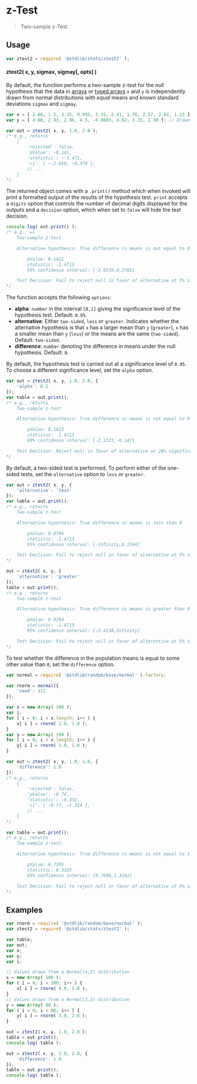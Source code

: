 <!--

@license Apache-2.0

Copyright (c) 2018 The Stdlib Authors.

Licensed under the Apache License, Version 2.0 (the "License");
you may not use this file except in compliance with the License.
You may obtain a copy of the License at

   http://www.apache.org/licenses/LICENSE-2.0

Unless required by applicable law or agreed to in writing, software
distributed under the License is distributed on an "AS IS" BASIS,
WITHOUT WARRANTIES OR CONDITIONS OF ANY KIND, either express or implied.
See the License for the specific language governing permissions and
limitations under the License.

-->

# z-Test

> Two-sample z-Test.

<section class="usage">

## Usage

```javascript
var ztest2 = require( '@stdlib/stats/ztest2' );
```

#### ztest2( x, y, sigmax, sigmay\[, opts] )

By default, the function performs a two-sample z-test for the null hypothesis that the data in [arrays][mdn-array] or [typed arrays][mdn-typed-array] `x` and `y` is  independently drawn from normal distributions with _equal_ means and known standard deviations `sigmax` and `sigmay`.

```javascript
var x = [ 2.66, 1.5, 3.25, 0.993, 2.31, 2.41, 1.76, 2.57, 2.62, 1.23 ]; // Drawn from N(2,1)
var y = [ 4.88, 2.93, 2.96, 4.5, -0.0603, 4.62, 3.35, 2.98 ]; // Drawn from N(3,2)

var out = ztest2( x, y, 1.0, 2.0 );
/* e.g., returns
    {
        'rejected': false,
        'pValue': ~0.141,
        'statistic': ~-1.471,
        'ci': [ ~-2.658, ~0.379 ],
        // ...
    }
*/
```

The returned object comes with a `.print()` method which when invoked will print a formatted output of the results of the hypothesis test. `print` accepts a `digits` option that controls the number of decimal digits displayed for the outputs and a `decision` option, which when set to `false` will hide the test decision.

<!-- run-disable -->

```javascript
console.log( out.print() );
/* e.g., =>
    Two-sample z-test

    Alternative hypothesis: True difference in means is not equal to 0

        pValue: 0.1412
        statistic: -1.4713
        95% confidence interval: [-2.6578,0.3785]

    Test Decision: Fail to reject null in favor of alternative at 5% significance level
*/
```

The function accepts the following `options`:

-   **alpha**: `number` in the interval `[0,1]` giving the significance level of the hypothesis test. Default: `0.05`.
-   **alternative**: Either `two-sided`, `less` or `greater`. Indicates whether the alternative hypothesis is that `x` has a larger mean than `y` (`greater`), `x` has a smaller mean than `y` (`less`) or the means are the same (`two-sided`). Default: `two-sided`.
-   **difference**: `number` denoting the difference in means under the null hypothesis. Default: `0`.

By default, the hypothesis test is carried out at a significance level of `0.05`. To choose a different significance level, set the `alpha` option.

<!-- run-disable -->

```javascript
var out = ztest2( x, y, 1.0, 2.0, {
    'alpha': 0.2
});
var table = out.print();
/* e.g., returns
    Two-sample z-test

    Alternative hypothesis: True difference in means is not equal to 0

        pValue: 0.1412
        statistic: -1.4713
        80% confidence interval: [-2.1323,-0.147]

    Test Decision: Reject null in favor of alternative at 20% significance level
*/
```

By default, a two-sided test is performed. To perform either of the one-sided tests, set the `alternative` option to `less` or `greater`.

<!-- run-disable -->

```javascript
var out = ztest2( x, y, {
    'alternative': 'less'
});
var table = out.print();
/* e.g., returns
    Two-sample z-test

    Alternative hypothesis: True difference in means is less than 0

        pValue: 0.0706
        statistic: -1.4713
        95% confidence interval: [-Infinity,0.1344]

    Test Decision: Fail to reject null in favor of alternative at 5% significance level
*/

out = ztest2( x, y, {
    'alternative': 'greater'
});
table = out.print();
/* e.g., returns
    Two-sample z-test

    Alternative hypothesis: True difference in means is greater than 0

        pValue: 0.9294
        statistic: -1.4713
        95% confidence interval: [-2.4138,Infinity]

    Test Decision: Fail to reject null in favor of alternative at 5% significance level
*/
```

To test whether the difference in the population means is equal to some other value than `0`, set the `difference` option.

```javascript
var normal = require( '@stdlib/random/base/normal' ).factory;

var rnorm = normal({
    'seed': 372
});

var x = new Array( 100 );
var i;
for ( i = 0; i < x.length; i++ ) {
    x[ i ] = rnorm( 2.0, 1.0 );
}
var y = new Array( 100 );
for ( i = 0; i < x.length; i++ ) {
    y[ i ] = rnorm( 1.0, 1.0 );
}

var out = ztest2( x, y, 1.0, 1.0, {
    'difference': 1.0
});
/* e.g., returns
    {
        'rejected': false,
        'pValue': ~0.74,
        'statistic': ~0.332,
        'ci': [ ~0.77, ~1.324 ],
        // ...
    }
*/

var table = out.print();
/* e.g., returns
    Two-sample z-test

    Alternative hypothesis: True difference in means is not equal to 1

        pValue: 0.7395
        statistic: 0.3325
        95% confidence interval: [0.7698,1.3242]

    Test Decision: Fail to reject null in favor of alternative at 5% significance level
*/
```

</section>

<!-- /.usage -->

<section class="examples">

## Examples

<!-- eslint no-undef: "error" -->

```javascript
var rnorm = require( '@stdlib/random/base/normal' );
var ztest2 = require( '@stdlib/stats/ztest2' );

var table;
var out;
var x;
var y;
var i;

// Values drawn from a Normal(4,2) distribution
x = new Array( 100 );
for ( i = 0; i < 100; i++ ) {
    x[ i ] = rnorm( 4.0, 2.0 );
}
// Values drawn from a Normal(3,2) distribution
y = new Array( 80 );
for ( i = 0; i < 80; i++ ) {
    y[ i ] = rnorm( 3.0, 2.0 );
}

out = ztest2( x, y, 2.0, 2.0 );
table = out.print();
console.log( table );

out = ztest2( x, y, 2.0, 2.0, {
    'difference': 1.0
});
table = out.print();
console.log( table );
```

</section>

<!-- /.examples -->

<section class="links">

[mdn-array]: https://developer.mozilla.org/en-US/docs/Web/JavaScript/Reference/Global_Objects/Array

[mdn-typed-array]: https://developer.mozilla.org/en-US/docs/Web/JavaScript/Typed_arrays

</section>

<!-- /.links -->
